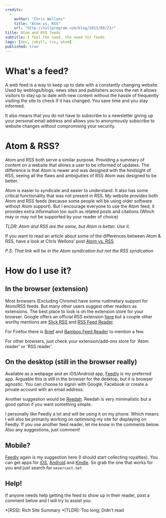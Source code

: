 ```yaml
---
credits: 
  - 
    author: "Chris Wellons"
    title: "Atom vs. RSS"
    url: "http://nullprogram.com/blog/2013/09/23/"
title: Atom and RSS feeds
subtitle: I feel the need, the need for feeds
tags: [dev, jekyll, rss, atom]
published: true
---
```


# What's a feed?

A web feed is a way to keep up to date with a constantly changing website. Used by weblogs/blogs, news sites and publishers across the net it allows visitors to stay up to date with new content without the hassle of frequently visiting the site to check if it has changed. You save time and you stay informed.

<!--more-->

It also means that you do not have to subscribe to a newsletter giving up your personal email address and allows you to anonymously subscribe to website changes without compromising your security.

# Atom & RSS?

Atom and RSS both serve a similar purpose. Providing a summary of content on a website that allows a user to be informed of updates. The difference is that Atom is newer and was designed with the hindsight of RSS, seeing all the flaws and ambiguities of RSS Atom was designed to be better.

Atom is easier to syndicate and easier to understand. It also has some critical functionality that was not present in RSS. My website provides both Atom and RSS feeds (because some people will be using older software without Atom support). But I encourage everyone to use the Atom feed, it provides extra information too such as related posts and citations (Which may or may not be supported by your reader of choice)

*TLDR: Atom and RSS are the same, but Atom is better. Use it.*

If you want to read an article about some of the differences between Atom & RSS, have a look at Chris Wellons' post [Atom vs. RSS](http://nullprogram.com/blog/2013/09/23/)

*P.S. That link will be in the Atom syndication but not the RSS syndication*

# How do I use it?

## In the browser (extension)

Most browsers (Excluding Chrome) have some rudimetary support for Atom/RSS feeds. But many other users suggest other readers as extensions. The best place to look is on the extension store for your browser. Google offers an official RSS extension [here](https://chrome.google.com/webstore/detail/rss-subscription-extensio/nlbjncdgjeocebhnmkbbbdekmmmcbfjd) but a couple other worthy mentions are [Slick RSS](https://chrome.google.com/webstore/detail/slick-rss/ealjoljnibpdkocmldliaoojpgdkcdob) and [RSS Feed Reader](https://chrome.google.com/webstore/detail/rss-feed-reader/pnjaodmkngahhkoihejjehlcdlnohgmp).

For Firefox there is [Brief](https://addons.mozilla.org/en-US/firefox/addon/brief/) and [Bamboo Feed Reader](https://addons.mozilla.org/en-US/firefox/addon/bamboo-feed-reader/) to mention a few.

For other browsers, just check your extension/add-ons store for 'Atom reader' or 'RSS reader'.

## On the desktop (still in the browser really)

Available as a webpage and an iOS/Android app, [Feedly](http://www.feedly.com/) is my preferred app. Arguable this is still in the browser for the desktop, but it is browser agnostic. You can choose to signin with Google, Facebook or create a private account with an email address.

Another suggestion would be [Reedah](https://www.reedah.com/). Reedah is very minimalistic but a good option if you want something simple. 

I personally like Feedly a lot and will be using it on my phone. Which means I will also be primarily working on optimising my site for displaying on Feedly. If you use another feed reader, let me know in the comments below. Also any suggestions, just comment!

## Mobile?

[Feedly](http://www.feedly.com/) again is my suggestion here (I should start collecting royalties). You can get apps for [iOS](https://itunes.apple.com/us/app/feedly-your-personal-news/id396069556), [Android](https://play.google.com/store/apps/details?id=com.devhd.feedly) and [Kindle](http://www.amazon.com/Feedly-Reader-Blogs-News-Youtube/dp/B0050DZN4K). So grab the one that works for you and just search for `nevercast.net`

## Help!

If anyone needs help getting the feed to show up in their reader, post a comment below and I will try to assist you.

*[RSS]: Rich Site Summary
*[TLDR]: Too long; Didn't read

